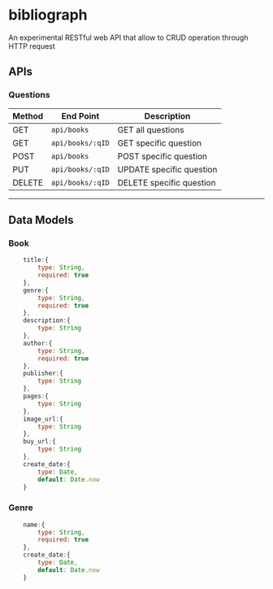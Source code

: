 # bibliograph
An experimental RESTful web API that allow to CRUD operation through HTTP request

## APIs

### Questions

| Method | End Point | Description
|--------|-----|-------------
| GET    | `api/books`     | GET all questions
| GET    | `api/books/:qID` | GET specific question
| POST   | `api/books`     | POST specific question
| PUT    | `api/books/:qID` | UPDATE specific question
| DELETE | `api/books/:qID` | DELETE specific question

--------------------------------------------------------------------------------

## Data Models

### Book

```js
	title:{
		type: String,
		required: true
	},
	genre:{
		type: String,
		required: true
	},
	description:{
		type: String
	},
	author:{
		type: String,
		required: true
	},
	publisher:{
		type: String
	},
	pages:{
		type: String
	},
	image_url:{
		type: String
	},
	buy_url:{
		type: String
	},
	create_date:{
		type: Date,
		default: Date.now
	}
```

### Genre

```js
	name:{
		type: String,
		required: true
	},
	create_date:{
		type: Date,
		default: Date.now
	}
```

